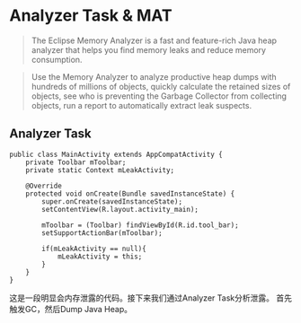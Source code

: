# Analyzer Task & MAT
>The Eclipse Memory Analyzer is a fast and feature-rich Java heap analyzer that helps you find memory leaks and reduce memory consumption.

>Use the Memory Analyzer to analyze productive heap dumps with hundreds of millions of objects, quickly calculate the retained sizes of objects, see who is preventing the Garbage Collector from collecting objects, run a report to automatically extract leak suspects.

## Analyzer Task
```
public class MainActivity extends AppCompatActivity {
    private Toolbar mToolbar;
    private static Context mLeakActivity;

    @Override
    protected void onCreate(Bundle savedInstanceState) {
        super.onCreate(savedInstanceState);
        setContentView(R.layout.activity_main);

        mToolbar = (Toolbar) findViewById(R.id.tool_bar);
        setSupportActionBar(mToolbar);

        if(mLeakActivity == null){
            mLeakActivity = this;
        }
    }
}
```
这是一段明显会内存泄露的代码。接下来我们通过Analyzer Task分析泄露。
首先触发GC，然后Dump Java Heap。
